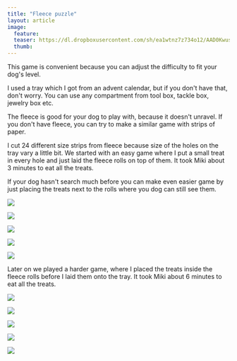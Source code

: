 ```yaml
---
title: "Fleece puzzle"
layout: article
image:
  feature:
  teaser: https://dl.dropboxusercontent.com/sh/ea1wtnz7z734o12/AAD0KwusZJ28f2KWsWh0jNoVa/aktivointi/fleecerullat/DS09098-245px.jpg
  thumb:
---
```


This game is convenient because you can adjust the difficulty to fit your dog's level.

I used a tray which I got from an advent calendar, but if you don't have that, don't worry. You can use any compartment from tool box, tackle box, jewelry box etc.

The fleece is good for your dog to play with, because it doesn't unravel. If you don't have fleece, you can try to make a similar game with strips of paper.

I cut 24 different size strips from fleece because size of the holes on the tray vary a little bit. We started with an easy game where I put a small treat in every hole and just laid the fleece rolls on top of them. It took Miki about 3 minutes to eat all the treats.

If your dog hasn't search much before you can make even easier game by just placing the treats next to the rolls where you dog can still see them.

[![](https://dl.dropboxusercontent.com/sh/ea1wtnz7z734o12/AACQMGYU4zm03rEPc4In-ImXa/aktivointi/fleecerullat/DS09036-800px.jpg)](https://dl.dropboxusercontent.com/sh/ea1wtnz7z734o12/AABd-fIdfCToZ2R3my4N0v84a/aktivointi/fleecerullat/DS09036.jpg)

[![](https://dl.dropboxusercontent.com/sh/ea1wtnz7z734o12/AAABvRc7Ru8aXtpSJRuR18v-a/aktivointi/fleecerullat/DS09047-800px.jpg)](https://dl.dropboxusercontent.com/sh/ea1wtnz7z734o12/AABeUz8VQ11fYg5tDKxiVY88a/aktivointi/fleecerullat/DS09047.jpg)

[![](https://dl.dropboxusercontent.com/sh/ea1wtnz7z734o12/AADuibprCezrzWbqbjVIKV_Za/aktivointi/fleecerullat/DS09098-800px.jpg)](https://dl.dropboxusercontent.com/sh/ea1wtnz7z734o12/AAABf2aDql-0oTTEX2jBIEWqa/aktivointi/fleecerullat/DS09098.jpg)

[![](https://dl.dropboxusercontent.com/sh/ea1wtnz7z734o12/AAAopzOPHYinycJpOWOInarWa/aktivointi/fleecerullat/DS09140-800px.jpg)](https://dl.dropboxusercontent.com/sh/ea1wtnz7z734o12/AAAsReS8xTnA4VR3ZEBiwjYza/aktivointi/fleecerullat/DS09140.jpg)

[![](https://dl.dropboxusercontent.com/sh/ea1wtnz7z734o12/AACRXSuqu0g8AVKq5PK9Vwoga/aktivointi/fleecerullat/DS09184-800px.jpg)](https://dl.dropboxusercontent.com/sh/ea1wtnz7z734o12/AABLMuznzQ9K9iNBb1MNsUzYa/aktivointi/fleecerullat/DS09184.jpg)

Later on we played a harder game, where I placed the treats inside the fleece rolls before I laid them onto the tray. It took Miki about 6 minutes to eat all the treats.

[![](https://dl.dropboxusercontent.com/sh/ea1wtnz7z734o12/AABaaezLu4h5mTzrZ91LpJYga/aktivointi/fleecerullat/DS09218-800px.jpg)](https://dl.dropboxusercontent.com/sh/ea1wtnz7z734o12/AADbwG4MsDXa79n93wmUMij8a/aktivointi/fleecerullat/DS09218.jpg)

[![](https://dl.dropboxusercontent.com/sh/ea1wtnz7z734o12/AAB0siJgVC-mAQbsRtFfpGxca/aktivointi/fleecerullat/DS09250-800px.jpg)](https://dl.dropboxusercontent.com/sh/ea1wtnz7z734o12/AAD5v91bRmEHAIBo_Y9AkbaBa/aktivointi/fleecerullat/DS09250.jpg)

[![](https://dl.dropboxusercontent.com/sh/ea1wtnz7z734o12/AABg-V2dppiI6M4WFSZIqDm0a/aktivointi/fleecerullat/DS09253-800px.jpg)](https://dl.dropboxusercontent.com/sh/ea1wtnz7z734o12/AADiWIZIMIppT3hgiXO7dtTxa/aktivointi/fleecerullat/DS09253.jpg)

[![](https://dl.dropboxusercontent.com/sh/ea1wtnz7z734o12/AACbeIve_7Ns4wt24d8W6oSea/aktivointi/fleecerullat/DS09333-800px.jpg)](https://dl.dropboxusercontent.com/sh/ea1wtnz7z734o12/AADew1_r_aju38RlMBVmxyQta/aktivointi/fleecerullat/DS09333.jpg)

[![](https://dl.dropboxusercontent.com/sh/ea1wtnz7z734o12/AADSgY7Hc3JV-n0WHy4LxwS-a/aktivointi/fleecerullat/DS09355-800px.jpg)](https://dl.dropboxusercontent.com/sh/ea1wtnz7z734o12/AABo5U6ePYdlemtrgjLdr9bLa/aktivointi/fleecerullat/DS09355.jpg)
